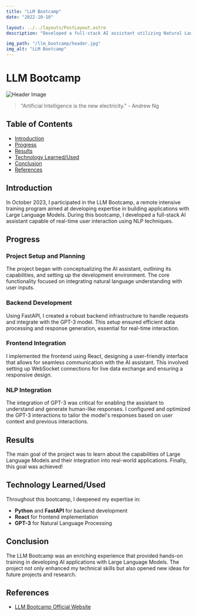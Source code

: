 ```yaml
---
title: "LLM Bootcamp"
date: "2022-10-10"

layout: ../../layouts/PostLayout.astro
description: "Developed a full-stack AI assistant utilizing Natural Language Processing (NLP) and Large Language Models (LLMs). Integrated the assistant with web technologies for real-time user interaction."

img_path: "/llm_bootcamp/header.jpg"
img_alt: "LLM Bootcamp"
---
```


# LLM Bootcamp

![Header Image](/llm_bootcamp/robot.jpg)

> "Artificial Intelligence is the new electricity." - Andrew Ng

## Table of Contents

- [Introduction](#introduction)
- [Progress](#progress)
- [Results](#results)
- [Technology Learned/Used](#technology-learnedused)
- [Conclusion](#conclusion)
- [References](#references)

## Introduction

In October 2023, I participated in the LLM Bootcamp, a remote intensive training program aimed at developing expertise in building applications with Large Language Models. During this bootcamp, I developed a full-stack AI assistant capable of real-time user interaction using NLP techniques.

## Progress

### Project Setup and Planning

The project began with conceptualizing the AI assistant, outlining its capabilities, and setting up the development environment. The core functionality focused on integrating natural language understanding with user inputs.

### Backend Development

Using FastAPI, I created a robust backend infrastructure to handle requests and integrate with the GPT-3 model. This setup ensured efficient data processing and response generation, essential for real-time interaction.

### Frontend Integration

I implemented the frontend using React, designing a user-friendly interface that allows for seamless communication with the AI assistant. This involved setting up WebSocket connections for live data exchange and ensuring a responsive design.

### NLP Integration

The integration of GPT-3 was critical for enabling the assistant to understand and generate human-like responses. I configured and optimized the GPT-3 interactions to tailor the model's responses based on user context and previous interactions.

## Results

The main goal of the project was to learn about the capabilities of Large Language Models and their integration into real-world applications. Finally, this goal was achieved!

## Technology Learned/Used

Throughout this bootcamp, I deepened my expertise in:

- **Python** and **FastAPI** for backend development
- **React** for frontend implementation
- **GPT-3** for Natural Language Processing

## Conclusion

The LLM Bootcamp was an enriching experience that provided hands-on training in developing AI applications with Large Language Models. The project not only enhanced my technical skills but also opened new ideas for future projects and research.

## References

- [LLM Bootcamp Official Website](https://fullstackdeeplearning.com/llm-bootcamp/)

